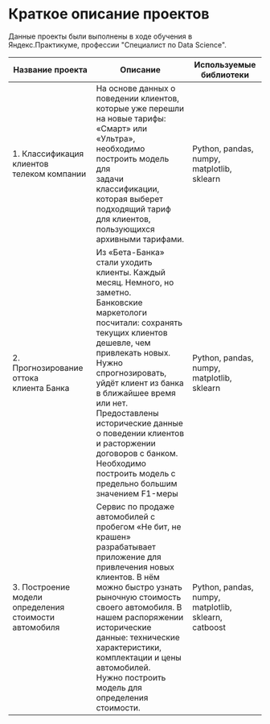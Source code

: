 # Краткое описание проектов  

Данные проекты были выполнены в ходе обучения в Яндекс.Практикуме, профессии "Специалист по Data Science".  


| Название проекта                                          | Описание                                                                                                                                                                                                                                                                                                                                                                                                                       | Используемые библиотеки                                      |
|-----------------------------------------------------------|--------------------------------------------------------------------------------------------------------------------------------------------------------------------------------------------------------------------------------------------------------------------------------------------------------------------------------------------------------------------------------------------------------------------------------|--------------------------------------------------------------|
| 1. Классификация клиентов <br>телеком компании            | На основе данных о поведении клиентов, которые уже перешли <br>на новые тарифы: «Смарт» или «Ультра», необходимо построить модель для <br>задачи классификации, которая выберет подходящий тариф для клиентов, <br>пользующихся архивными тарифами.                                                                                                                                                                            | Python, pandas, numpy, <br>matplotlib, sklearn               |
| 2. Прогнозирование оттока <br>клиента Банка               | Из «Бета-Банка» стали уходить клиенты. Каждый месяц. Немного, но заметно. <br>Банковские маркетологи посчитали: сохранять текущих клиентов дешевле, чем <br>привлекать новых.<br>Нужно спрогнозировать, уйдёт клиент из банка в ближайшее время или нет. <br>Предоставлены исторические данные о поведении клиентов и расторжении <br>договоров с банком.<br>Необходимо построить модель с предельно большим значением F1-меры | Python, pandas, numpy, <br>matplotlib, sklearn               |
| 3. Построение модели определения<br> стоимости автомобиля | Сервис по продаже автомобилей с пробегом «Не бит, не крашен» разрабатывает <br>приложение для привлечения новых клиентов. В нём можно быстро узнать <br>рыночную стоимость своего автомобиля. В нашем распоряжении исторические <br>данные: технические характеристики, комплектации и цены автомобилей.  <br>Нужно построить модель для определения стоимости.                                                                | Python, pandas, numpy, <br>matplotlib, sklearn, <br>catboost |


